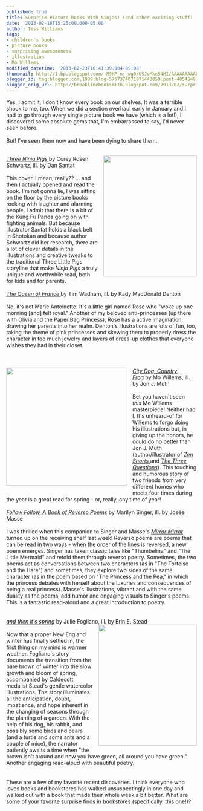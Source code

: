 ```yaml
---
published: true
title: Surprise Picture Books With Ninjas! (and other exciting stuff)
date: '2013-02-18T15:25:00.000-05:00'
author: Tess Williams
tags:
- children's books
- picture books
- surprising awesomeness
- illustration
- Mo Willems
modified_datetime: '2013-02-23T10:41:39.904-05:00'
thumbnail: http://1.bp.blogspot.com/-M9HP_nj_wg0/USJcMke54MI/AAAAAAAAAbo/-39AyT4yb6g/s72-c/spring.jpg
blogger_id: tag:blogger.com,1999:blog-5767374071871443859.post-4054549117239886231
blogger_orig_url: http://brooklinebooksmith.blogspot.com/2013/02/surprise-picture-book-with-ninjas-and.html
---
```


Yes, I admit it, I don't know every book on our shelves. It was a terrible shock to me, too. When we did a section overhaul early in January and I had to go through every single picture book we have (which is a lot!), I discovered some absolute gems that, I'm embarrassed to say, I'd never seen before.<br /><br />But! I've seen them now and have been dying to share them.<br /><a href="http://1.bp.blogspot.com/-T3mTm84LYK4/UR_u9MbeAcI/AAAAAAAAAa8/7Jej0lH8DBE/s1600/Queen+of+France.jpg" imageanchor="1" style="clear: right; float: right; margin-bottom: 1em; margin-left: 1em;"></a><br /><div style="border: currentColor;"><a href="http://1.bp.blogspot.com/-M9HP_nj_wg0/USJcMke54MI/AAAAAAAAAbo/-39AyT4yb6g/s1600/spring.jpg" imageanchor="1" style="clear: right; float: right; margin-bottom: 1em; margin-left: 1em;"><img border="0" src="http://1.bp.blogspot.com/-M9HP_nj_wg0/USJcMke54MI/AAAAAAAAAbo/-39AyT4yb6g/s320/spring.jpg" height="320" width="247" /></a><i><a href="http://www.brooklinebooksmith-shop.com/book/9780399255144">Three Ninja Pigs</a></i>&nbsp;by Corey Rosen Schwartz, ill. by Dan Santat</div><br />This cover. I mean, really?? ... and then I actually opened and read the book. I'm not gonna lie, I was sitting on the floor by the picture books rocking with laughter and alarming people. I admit that there is a bit of the Kung Fu Panda going on with fighting animals. But because illustrator Santat holds a black belt in Shotokan and because author Schwartz did her research, there are a lot of clever details in the illustrations and creative tweaks to the traditional Three Little Pigs storyline that make <i>Ninja Pigs</i> a truly unique and worthwhile read, both for kids and for parents.<i> </i><br /><br /><a href="http://www.brooklinebooksmith-shop.com/book/9780763641023"><i>The Queen of France</i>&nbsp;</a>by Tim Wadham, ill. by Kady MacDonald Denton<br /><br /><div style="border: currentColor;">No, it's not Marie Antoinette. It's a little girl named Rose who "woke up one morning [and] felt royal." Another of my beloved anti-princesses (up there with Olivia and the Paper Bag Princess), Rose has a active imagination, drawing her parents into her realm. Denton's illustrations are lots of fun, too, taking the theme of pink princesses and skewing them to properly dress the character in too much jewelry and layers of dress-up clothes that everyone wishes they had in their closet.</div><br /><br /><br /><div style="border: currentColor;"><a href="http://4.bp.blogspot.com/-fz95oK1_srw/USAXMafE9gI/AAAAAAAAAbM/Od3Iezc-40k/s1600/City+Dog,+Country+Frog.jpg" imageanchor="1" style="clear: left; float: left; margin-bottom: 1em; margin-right: 1em;"><img border="0" src="http://4.bp.blogspot.com/-fz95oK1_srw/USAXMafE9gI/AAAAAAAAAbM/Od3Iezc-40k/s1600/City+Dog,+Country+Frog.jpg" height="312" width="320" /></a><i><a href="http://www.brooklinebooksmith-shop.com/book/9781423103004">City Dog, Country Frog</a></i>&nbsp;by Mo Willems, ill. by Jon J. Muth</div><br /><div style="border: currentColor;">Bet you haven't seen <i>this</i>&nbsp;Mo Willems masterpiece! Neither had I. It's unheard-of for Willems to forgo doing his illustrations but, in giving up the honors, he could do no better than Jon J.&nbsp;Muth (author/illustrator of <a href="http://www.brooklinebooksmith-shop.com/book/9780439339117"><i>Zen Shorts</i>&nbsp;</a>and <a href="http://www.brooklinebooksmith-shop.com/book/9780439199964" style="font-style: italic;">The Three Questions</a>). This touching and humorous story of two friends from very different homes who meets four times during the year is a great read for spring - or, really, any time of year!</div><div style="border: currentColor;"><a href="http://www.brooklinebooksmith-shop.com/book/9780803737693"><br /></a><i><a href="http://www.brooklinebooksmith-shop.com/book/9780803737693">Follow Follow, A Book of Reverso Poems</a> </i>by Marilyn Singer, ill. by Josée Masse</div><div style="border: currentColor;"><br /></div>I was thrilled when this companion to Singer and Masse's <a href="http://www.brooklinebooksmith-shop.com/book/9780525479017"><i>Mirror Mirror </i></a>turned up on the receiving shelf last week! Reverso poems are poems that can be read in two&nbsp;ways - when the order of the lines is reversed, a new poem emerges. Singer has taken classic tales like "Thumbelina" and "The Little Mermaid" and retold them through reverso poetry. Sometimes, the two poems act as conversations between two characters (as in "The Tortoise and the Hare") and sometimes, they explore two sides of the same character (as in the poem based on "The Princess and the Pea," in which the princess debates with herself about the luxuries and consequences of being a real princess). Masse's illustrations, vibrant and with the same duality as the poems, add humor and engaging visuals to Singer's poems. This is a fantastic read-aloud and a great introduction to poetry.<br /><br /><br /><a href="http://www.brooklinebooksmith-shop.com/book/9781596436244"><i>and then it's spring</i></a> by Julie Fogliano, ill. by Erin E. Stead<a href="http://4.bp.blogspot.com/-nEmWqMuYgkM/USJZ5Smnd8I/AAAAAAAAAbc/Qozy-jRjcbg/s1600/spring.jpg" imageanchor="1" style="clear: right; cssfloat: right; float: right; margin-bottom: 1em; margin-left: 1em;"><img border="0" src="http://4.bp.blogspot.com/-nEmWqMuYgkM/USJZ5Smnd8I/AAAAAAAAAbc/Qozy-jRjcbg/s320/spring.jpg" height="320" width="260" /></a><br /><br />Now that a proper New England winter&nbsp;has finally settled in, the first thing on my mind is warmer weather. Fogliano's story documents the transition from the bare brown of winter into the slow growth and bloom of spring, accompanied by Caldecott medalist Stead's gentle watercolor illustrations. The story illuminates all the anticipation, doubt, impatience, and hope inherent in the changing of seasons through the planting of a garden. With the help of his dog, his rabbit, and possibly some birds and bears (and a turtle and some ants and&nbsp;a couple of&nbsp;mice), the narrator patiently awaits a time when "the brown isn't around and now you have green, all around you have green." Another engaging read-aloud with beautiful poetry. <br /><br /><br />These are a few of my favorite recent discoveries. I think everyone who loves books and bookstores has walked unsuspectingly in one day and walked out with a book that made their whole week a bit better. What are some of your favorite surprise finds in bookstores (specifically, this one!)?
